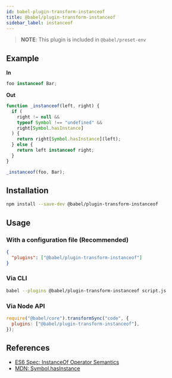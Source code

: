 ```yaml
---
id: babel-plugin-transform-instanceof
title: @babel/plugin-transform-instanceof
sidebar_label: instanceof
---
```


> **NOTE**: This plugin is included in `@babel/preset-env`

## Example

**In**

```javascript
foo instanceof Bar;
```

**Out**

```javascript
function _instanceof(left, right) {
  if (
    right != null &&
    typeof Symbol !== "undefined" &&
    right[Symbol.hasInstance]
  ) {
    return right[Symbol.hasInstance](left);
  } else {
    return left instanceof right;
  }
}

_instanceof(foo, Bar);
```

## Installation

```sh
npm install --save-dev @babel/plugin-transform-instanceof
```

## Usage

### With a configuration file (Recommended)

```json
{
  "plugins": ["@babel/plugin-transform-instanceof"]
}
```

### Via CLI

```sh
babel --plugins @babel/plugin-transform-instanceof script.js
```

### Via Node API

```javascript
require("@babel/core").transformSync("code", {
  plugins: ["@babel/plugin-transform-instanceof"],
});
```

## References

- [ES6 Spec: InstanceOf Operator Semantics](https://www.ecma-international.org/ecma-262/6.0/#sec-instanceofoperator)
- [MDN: Symbol.hasInstance](https://developer.mozilla.org/en-US/docs/Web/JavaScript/Reference/Global_Objects/Symbol/hasInstance)
